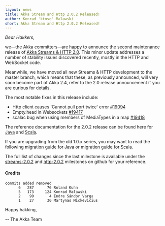 ```yaml
---
layout: news
title: Akka Stream and Http 2.0.2 Released!
author: Konrad 'ktoso' Malawski
short: Akka Stream and Http 2.0.2 Released!
---
```


*Dear Hakkers,*

we—the Akka committers—are happy to announce the second maintenance release of [Akka Streams & HTTP 2.0](http://akka.io/news/2015/12/21/akka-streams-2.0-released.html). 
This minor update addresses a number of stability issues discovered recently, mostly in the HTTP and WebSocket code.

Meanwhile, we have moved all new Streams & HTTP development to the master branch, which means that these, as previously announced, 
will very soon become part of Akka 2.4, refer to the 2.0 release announcement if you are curious for details.

The most notable fixes in this release include:

- Http client causes 'Cannot pull port twice' error [#19094](https://github.com/akka/akka/issues/19094)
- Empty.head in Websockets [#19417](https://github.com/akka/akka/issues/19417)
- scalac bug when using members of MediaTypes in a map [#19418](https://github.com/akka/akka/issues/19418)

The reference documentation for the 2.0.2 release can be found here for [Java](http://doc.akka.io/docs/akka-stream-and-http-experimental/2.0.2/java.html) and [Scala](http://doc.akka.io/docs/akka-stream-and-http-experimental/2.0.2/scala.html).

If you are upgrading from the old 1.0.x series, you may want to read the following 
[migration guide for Java](http://doc.akka.io/docs/akka-stream-and-http-experimental/2.0.2/java/migration-guide-1.0-2.x-java.html) 
or [migration guide for Scala](http://doc.akka.io/docs/akka-stream-and-http-experimental/2.0.2/scala/migration-guide-1.0-2.x-scala.html).

The full list of changes since the last milestone is available under the [streams-2.0.2](https://github.com/akka/akka/issues?q=is%3Aissue+milestone%3Astreams-2.0.2+is%3Aclosed) 
and [http-2.0.2](https://github.com/akka/akka/issues?q=is%3Aissue+milestone%3Ahttp-2.0.2+is%3Aclosed) milestones on github for your reference.

#### Credits ####

    commits added removed
          6   287      76 Roland Kuhn
          5   173     124 Konrad Malawski
          2    99       4 Endre Sándor Varga
          1    27      30 Martynas Mickevičius

Happy hakking,

-- The Akka Team
